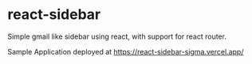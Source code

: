 # react-sidebar

Simple gmail like sidebar using react, with support for react router.

Sample Application deployed at https://react-sidebar-sigma.vercel.app/
